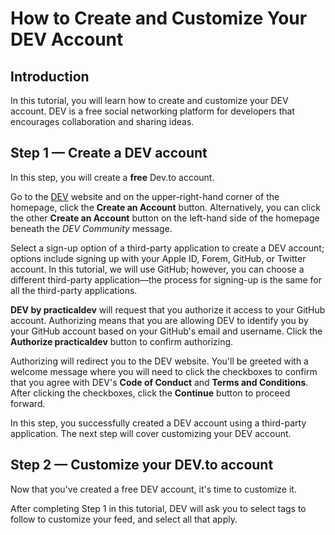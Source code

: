 # How to Create and Customize Your DEV Account

## Introduction
In this tutorial, you will learn how to create and customize your DEV account. DEV is a free social networking platform for developers that encourages collaboration and sharing ideas.

## Step 1 — Create a DEV account
In this step, you will create a **free** Dev.to account. 

Go to the [DEV](dev.to) website and on the upper-right-hand corner of the homepage, click the **Create an Account** button. Alternatively, you can click the other **Create an Account** button on the left-hand side of the homepage beneath the _DEV Community_ message.

Select a sign-up option of a third-party application to create a DEV account; options include signing up with your Apple ID, Forem, GitHub, or Twitter account. In this tutorial, we will use GitHub; however, you can choose a different third-party application—the process for signing-up is the same for all the third-party applications. 

**DEV by practicaldev** will request that you authorize it access to your GitHub account. Authorizing means that you are allowing DEV to identify you by your GitHub account based on your GitHub's email and username. Click the **Authorize practicaldev** button to confirm authorizing. 

Authorizing will redirect you to the DEV website. You'll be greeted with a welcome message where you will need to click the checkboxes to confirm that you agree with DEV's **Code of Conduct** and **Terms and Conditions**. After clicking the checkboxes, click the **Continue** button to proceed forward.

In this step, you successfully created a DEV account using a third-party application. The next step will cover customizing your DEV account.

## Step 2 — Customize your DEV.to account
Now that you've created a free DEV account, it's time to customize it. 

After completing Step 1 in this tutorial, DEV will ask you to select tags to follow to customize your feed, and select all that apply. 

